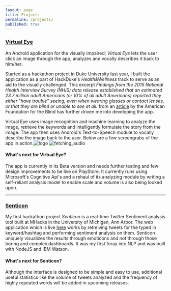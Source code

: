 ```yaml
---
layout: page
title: Projects
permalink: /projects/
published: true
---
```


### [Virtual Eye](https://github.com/venkateshmantha/virtualeye) 
An Android application for the visually impaired; _Virtual Eye_ lets the user click an image through the app, analyzes and vocally describes it back to him/her.

Started as a hackathon project in Duke University last year, I built the application as a part of HackDuke's _Health&Wellness_ track to serve as an aid to the visually challenged. This excerpt _Findings from the 2015 National Health Interview Survey (NHIS) data release established that an estimated 23.7 million adult Americans (or 10% of all adult Americans) reported they either "have trouble" seeing, even when wearing glasses or contact lenses, or that they are blind or unable to see at all._ from an [article](http://www.afb.org/info/blindness-statistics/2) by the American Foundation for the Blind has further driven me into developing the app.

Virtual Eye uses image recognition and machine learning to analyze the image, retrieve the keywords and intelligently formulate the story from the image. The app then uses Android's Text-to-Speech module to vocally describe the image back to the user. Below are a few screengrabs of the app in action.![logo]({{site.baseurl}}/images/veye_0.png)
![fetching_audio]({{site.baseurl}}/images/veye_1.png)

#### What's next for Virtual Eye?

The app is currently in its Beta version and needs further testing and few design improvements to be live on PlayStore. It currently runs using Microsoft's Cognitive Api's and a rehaul of its analyzing module by writing a self-reliant analysis model to enable scale and volume is also being looked upon.

***

### [Senticon](https://github.com/venkateshmantha/senticon)
My first hackathon project _Senticon_ is a real-time Twitter Sentiment analysis tool built at MHacks in the University of Michigan, Ann Arbor. The web application which is live [here](senticon-prod.herokuapp.com) works by retreiving tweets for the typed in keyword/hashtag and performing sentiment analysis on them. Senticon uniquely visualizes the results through emoticons and not through those boring and complex dashboards. It was my first foray into NLP and was built with NodeJS and IBM Watson.

#### What's next for Senticon?

Although the interface is designed to be simple and easy to use, additional useful statistics like the volume of tweets analyzed and the frequency of highly repeated words will be added in upcoming releases.
